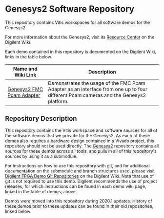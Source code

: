 # Genesys2 Software Repository

This repository contains Vitis workspaces for all software demos for the Genesys2.

For more information about the Genesys2, visit its [Resource Center](https://reference.digilentinc.com/reference/programmable-logic/genesys-2/start) on the Digilent Wiki.

Each demo contained in this repository is documented on the Digilent Wiki, links in the table below.

| Name and Wiki Link | Description |
|--------------------|-------------|
| [Genesys2 FMC Pcam Adapter]() | Demonstrates the usage of the FMC Pcam Adapter as an interface from one up to four different Pcam cameras and the Genesys2 platform. |

## Repository Description

This repository contains the Vitis workspace and software sources for all of the software demos that we provide for the Genesys2. As each of these demos also requires a hardware design contained in a Vivado project, this repository should not be used directly. The [Genesys2](https://github.com/Digilent/Genesys2) repository contains all sources for these demos across all tools, and pulls in all of this repository's sources by using it as a submodule.

For instructions on how to use this repository with git, and for additional documentation on the submodule and branch structures used, please visit [Digilent FPGA Demo Git Repositories](https://reference.digilentinc.com/reference/programmable-logic/documents/git) on the Digilent Wiki. Note that use of git is not required to use this demo. Digilent recommends the use of project releases, for which instructions can be found in each demo wiki page, linked in the table of demos, above.

Demos were moved into this repository during 2020.1 updates. History of these demos prior to these updates can be found in their old repositories, linked below:

